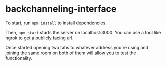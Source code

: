 # backchanneling-interface

To start, run `npm install` to install dependencies.

Then, `npm start` starts the server on localhost:3000.
You can use a tool like ngrok to get a publicly facing url.

Once started opening two tabs to whatever address you're using and joining 
the same room on both of them will allow you to test the functionality.

